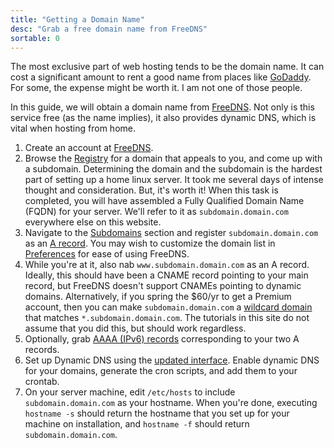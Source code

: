 ```yaml
---
title: "Getting a Domain Name"
desc: "Grab a free domain name from FreeDNS"
sortable: 0
---
```


The most exclusive part of web hosting tends to be the domain name. It can cost a significant amount to rent a good name from places like [GoDaddy](https://www.godaddy.com/). For some, the expense might be worth it. I am not one of those people.

In this guide, we will obtain a domain name from [FreeDNS][freedns]. Not only is this service free (as the name implies), it also provides dynamic DNS, which is vital when hosting from home.
1. Create an account at [FreeDNS][freedns].
2. Browse the [Registry](https://freedns.afraid.org/domain/registry/) for a domain that appeals to you, and come up with a subdomain. Determining the domain and the subdomain is the hardest part of setting up a home linux server. It took me several days of intense thought and consideration. But, it's worth it! When this task is completed, you will have assembled a Fully Qualified Domain Name (FQDN) for your server. We'll refer to it as `subdomain.domain.com` everywhere else on this website.
3. Navigate to the [Subdomains](https://freedns.afraid.org/subdomain/) section and register `subdomain.domain.com` as an [A record](https://support.dnsimple.com/articles/a-record/). You may wish to customize the domain list in [Preferences](https://freedns.afraid.org/profile/) for ease of using FreeDNS.
4. While you're at it, also nab `www.subdomain.domain.com` as an A record. Ideally, this should have been a CNAME record pointing to your main record, but FreeDNS doesn't support CNAMEs pointing to dynamic domains. Alternatively, if you spring the $60/yr to get a Premium account, then you can make `subdomain.domain.com` a [wildcard domain](https://en.wikipedia.org/wiki/Wildcard_DNS_record) that matches `*.subdomain.domain.com`. The tutorials in this site do not assume that you did this, but should work regardless.
5. Optionally, grab [AAAA (IPv6) records](https://en.wikipedia.org/wiki/IPv6_address#Domain_Name_System) corresponding to your two A records.
6. Set up Dynamic DNS using the [updated interface](https://freedns.afraid.org/dynamic/v2/). Enable dynamic DNS for your domains, generate the cron scripts, and add them to your crontab.
7. On your server machine, edit `/etc/hosts` to include `subdomain.domain.com` as your hostname. When you're done, executing `hostname -s` should return the hostname that you set up for your machine on installation, and `hostname -f` should return `subdomain.domain.com`.

[freedns]: https://freedns.afraid.org/
